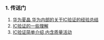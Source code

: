 ### 1. 传送门
1. [华为夏晶 华为内部的关于IC验证的经验总结](https://xueying.blog.csdn.net/article/details/105854181?spm=1001.2014.3001.5)
2. [IC验证的一些理解](https://blog.csdn.net/wordwarwordwar/article/details/80390695)
3. [IC验证简单介绍,内含质量活动](https://blog.csdn.net/wordwarwordwar/article/details/78841528?spm=1001.2014.3001.5502) 
